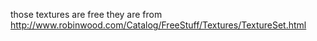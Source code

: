 those textures are free 
they are from http://www.robinwood.com/Catalog/FreeStuff/Textures/TextureSet.html
